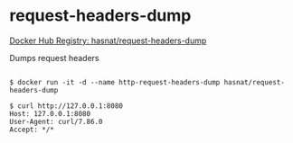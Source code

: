 # request-headers-dump

[Docker Hub Registry: hasnat/request-headers-dump](https://hub.docker.com/r/hasnat/request-headers-dump)

Dumps request headers 

```

$ docker run -it -d --name http-request-headers-dump hasnat/request-headers-dump

$ curl http://127.0.0.1:8080
Host: 127.0.0.1:8080
User-Agent: curl/7.86.0
Accept: */*
```
